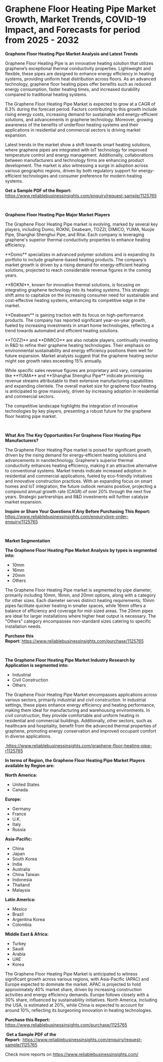 <p><h1>Graphene Floor Heating Pipe Market Growth, Market Trends, COVID-19 Impact, and Forecasts for period from 2025 - 2032</h1></p><p><strong>Graphene Floor Heating Pipe Market Analysis and Latest Trends</strong></p>
<p><p>Graphene Floor Heating Pipe is an innovative heating solution that utilizes graphene’s exceptional thermal conductivity properties. Lightweight and flexible, these pipes are designed to enhance energy efficiency in heating systems, providing uniform heat distribution across floors. As an advanced technology, graphene floor heating pipes offer benefits such as reduced energy consumption, faster heating times, and increased durability compared to traditional heating systems.</p><p>The Graphene Floor Heating Pipe Market is expected to grow at a CAGR of 6.3% during the forecast period. Factors contributing to this growth include rising energy costs, increasing demand for sustainable and energy-efficient solutions, and advancements in graphene technology. Moreover, growing awareness of the benefits of underfloor heating systems and their applications in residential and commercial sectors is driving market expansion.</p><p>Latest trends in the market show a shift towards smart heating solutions, where graphene pipes are integrated with IoT technology for improved temperature control and energy management. Additionally, collaborations between manufacturers and technology firms are enhancing product development. The market is also witnessing a surge in adoption across various geographic regions, driven by both regulatory support for energy-efficient technologies and consumer preference for modern heating systems.</p></p>
<p><strong>Get a Sample PDF of the Report:&nbsp;</strong> <a href="https://www.reliablebusinessinsights.com/enquiry/request-sample/1125765?utm_campaign=2313&utm_medium=2&utm_source=Github&utm_content=ia&utm_term=02042025&utm_id=graphene-floor-heating-pipe">https://www.reliablebusinessinsights.com/enquiry/request-sample/1125765</a></p>
<p>&nbsp;</p>
<p><strong>Graphene Floor Heating Pipe Major Market Players</strong></p>
<p><p>The Graphene Floor Heating Pipe market is evolving, marked by several key players, including Domo, ROKNI, Deabeam, TOZZI, DIMICO, YUMA, Nuojie Pipe, Shanghai Shenghui Pipe, and Ritai. Each company is leveraging graphene's superior thermal conductivity properties to enhance heating efficiency.</p><p>**Domo** specializes in advanced polymer solutions and is expanding its portfolio to include graphene-based heating products. The company’s market growth is driven by a rising demand for energy-efficient heating solutions, projected to reach considerable revenue figures in the coming years.</p><p>**ROKNI**, known for innovative thermal solutions, is focusing on integrating graphene technology into its heating systems. This strategic shift aims to capitalize on the increasing consumer need for sustainable and cost-effective heating systems, enhancing its competitive edge in the market.</p><p>**Deabeam** is gaining traction with its focus on high-performance products. The company has reported significant year-on-year growth, fueled by increasing investments in smart home technologies, reflecting a trend towards automated and efficient heating solutions.</p><p>**TOZZI** and **DIMICO** are also notable players, continually investing in R&D to refine their graphene heating technologies. Their emphasis on environmental sustainability and energy efficiency positions them well for future expansion. Market analysts suggest that the graphene heating sector might see growth rates exceeding 15% annually.</p><p>While specific sales revenue figures are proprietary and vary, companies like **YUMA** and **Shanghai Shenghui Pipe** indicate promising revenue streams attributable to their extensive manufacturing capabilities and expanding clientele. The overall market size for graphene floor heating is anticipated to grow massively, driven by increasing adoption in residential and commercial sectors.</p><p>The competitive landscape highlights the integration of innovative technologies by key players, presenting a robust future for the graphene floor heating pipe market.</p></p>
<p>&nbsp;</p>
<p><strong>What Are The Key Opportunities For Graphene Floor Heating Pipe Manufacturers?</strong></p>
<p><p>The Graphene Floor Heating Pipe market is poised for significant growth, driven by the rising demand for energy-efficient heating solutions and advancements in nanotechnology. Graphene's superior thermal conductivity enhances heating efficiency, making it an attractive alternative to conventional systems. Market trends indicate increased adoption in residential and commercial applications, fueled by eco-friendly initiatives and innovative construction practices. With an expanding focus on smart homes and IoT integration, the future outlook remains positive, projecting a compound annual growth rate (CAGR) of over 20% through the next five years. Strategic partnerships and R&D investments will further catalyze market expansion.</p></p>
<p><strong>Inquire or Share Your Questions If Any Before Purchasing This Report:</strong> <a href="https://www.reliablebusinessinsights.com/enquiry/pre-order-enquiry/1125765?utm_campaign=2313&utm_medium=2&utm_source=Github&utm_content=ia&utm_term=02042025&utm_id=graphene-floor-heating-pipe">https://www.reliablebusinessinsights.com/enquiry/pre-order-enquiry/1125765</a></p>
<p>&nbsp;</p>
<p><strong>Market Segmentation</strong></p>
<p><strong>The Graphene Floor Heating Pipe Market Analysis by types is segmented into:</strong></p>
<p><ul><li>10mm</li><li>16mm</li><li>20mm</li><li>Others</li></ul></p>
<p><p>The Graphene Floor Heating Pipe market is segmented by pipe diameter, primarily including 10mm, 16mm, and 20mm options, along with a category for other sizes. Each diameter serves distinct heating requirements; 10mm pipes facilitate quicker heating in smaller spaces, while 16mm offers a balance of efficiency and coverage for mid-sized areas. The 20mm pipes are ideal for larger installations where higher heat output is necessary. The "Others" category encompasses non-standard sizes catering to specific installation needs.</p></p>
<p><strong>Purchase this Report:&nbsp;</strong><a href="https://www.reliablebusinessinsights.com/purchase/1125765?utm_campaign=2313&utm_medium=2&utm_source=Github&utm_content=ia&utm_term=02042025&utm_id=graphene-floor-heating-pipe">https://www.reliablebusinessinsights.com/purchase/1125765</a></p>
<p>&nbsp;</p>
<p><strong>The Graphene Floor Heating Pipe Market Industry Research by Application is segmented into:</strong></p>
<p><ul><li>Industrial</li><li>Civil Construction</li><li>Others</li></ul></p>
<p><p>The Graphene Floor Heating Pipe Market encompasses applications across various sectors, primarily industrial and civil construction. In industrial settings, these pipes enhance energy efficiency and heating performance, making them ideal for manufacturing and warehousing environments. In civil construction, they provide comfortable and uniform heating in residential and commercial buildings. Additionally, other sectors, such as healthcare and hospitality, benefit from the advanced thermal properties of graphene, promoting energy conservation and improved occupant comfort in diverse applications.</p></p>
<p><a href="https://www.reliablebusinessinsights.com/graphene-floor-heating-pipe-r1125765?utm_campaign=2313&utm_medium=2&utm_source=Github&utm_content=ia&utm_term=02042025&utm_id=graphene-floor-heating-pipe">&nbsp;https://www.reliablebusinessinsights.com/graphene-floor-heating-pipe-r1125765</a></p>
<p><strong>In terms of Region, the Graphene Floor Heating Pipe Market Players available by Region are:</strong></p>
<p>
    <p> <strong> North America: </strong>
        <ul>
            <li>United States</li>
            <li>Canada</li>
        </ul>
        </p> 
    <p> <strong> Europe: </strong>
        <ul>
            <li>Germany</li>
            <li>France</li>
            <li>U.K.</li>
            <li>Italy</li>
            <li>Russia</li>
        </ul>
        </p> 
    <p> <strong> Asia-Pacific: </strong>
        <ul>
            <li>China</li>
            <li>Japan</li>
            <li>South Korea</li>
            <li>India</li>
            <li>Australia</li>
            <li>China Taiwan</li>
            <li>Indonesia</li>
            <li>Thailand</li>
            <li>Malaysia</li>
        </ul>
        </p> 
    <p> <strong> Latin America: </strong>
        <ul>
            <li>Mexico</li>
            <li>Brazil</li>
            <li>Argentina Korea</li>
            <li>Colombia</li>
        </ul>
        </p> 
    <p> <strong> Middle East & Africa: </strong>
        <ul>
            <li>Turkey</li>
            <li>Saudi</li>
            <li>Arabia</li>
            <li>UAE</li>
            <li>Korea</li>
        </ul>
    </p>
    </p>
<p><p>The Graphene Floor Heating Pipe Market is anticipated to witness significant growth across various regions, with Asia-Pacific (APAC) and Europe expected to dominate the market. APAC is projected to hold approximately 40% market share, driven by increasing construction activities and energy efficiency demands. Europe follows closely with a 30% share, influenced by sustainability initiatives. North America, including the USA, is estimated at 20%, while China is expected to account for around 10%, reflecting its burgeoning innovation in heating technologies.</p></p>
<p><strong>Purchase this Report: </strong><a href="https://www.reliablebusinessinsights.com/purchase/1125765?utm_campaign=2313&utm_medium=2&utm_source=Github&utm_content=ia&utm_term=02042025&utm_id=graphene-floor-heating-pipe">https://www.reliablebusinessinsights.com/purchase/1125765</a></p>
<p>&nbsp;<strong>Get a Sample PDF of the Report:&nbsp;&nbsp;</strong><a href="https://www.reliablebusinessinsights.com/enquiry/request-sample/1125765?utm_campaign=2313&utm_medium=2&utm_source=Github&utm_content=ia&utm_term=02042025&utm_id=graphene-floor-heating-pipe">https://www.reliablebusinessinsights.com/enquiry/request-sample/1125765</a></p>
<p><strong></strong></p>
<p>Check more reports on <a href="https://www.reliablebusinessinsights.com/?utm_campaign=2313&utm_medium=2&utm_source=Github&utm_content=ia&utm_term=02042025&utm_id=graphene-floor-heating-pipe">https://www.reliablebusinessinsights.com/</a></p>